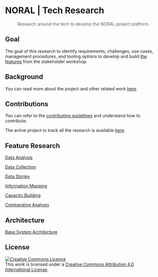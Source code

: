 # NORAL | Tech Research
> Research around the tech to develop the NORAL project platform.

## Goal
The goal of this research to identify requirements, challenges, use cases, management procedures, and tooling options to develop and build [the features](https://github.com/The-Data-for-Children-Collaborative/noral-user-research/tree/main/research/02-stakeholder-workshop/feature-feedback) from the stakeholder workshop.

## Background

You can read more about the project and other related work [here](https://github.com/The-Data-for-Children-Collaborative/noral-project).

## Contributions

You can refer to the [contributing guidelines](_contribute/CONTRIBUTING.md) and understand how to contribute.

The active project to track all the research is available [here](https://github.com/orgs/The-Data-for-Children-Collaborative/projects/1).

## Feature Research

[Data Analysis](./data-analysis)

[Data Collection](./data-collection)

[Data Stories](./data-stories)

[Information Mapping](./information-mapping)

[Capacity Building](./capacity-building)

[Comparative Analysis]()

## Architecture

[Base System Architecture](./system-architecture)

## License

<a rel="license" href="http://creativecommons.org/licenses/by/4.0/"><img alt="Creative Commons Licence" style="border-width:0" src="https://i.creativecommons.org/l/by/4.0/88x31.png" /></a><br />This work is licensed under a <a rel="license" href="http://creativecommons.org/licenses/by/4.0/">Creative Commons Attribution 4.0 International License</a>.
